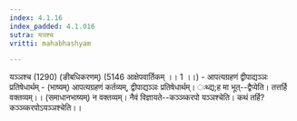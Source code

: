 ```yaml
---
index: 4.1.16
index_padded: 4.1.016
sutra: यञश्च
vritti: mahabhashyam

---
```

 यञ्ञश्च (1290) (ङीबधिकरणम्) (5146 आक्षेपवार्तिकम् ।। 1 ।।) - आपत्यग्रहणं द्वीपाद्यञ्ञः प्रतिषेधार्थम् - (भाष्यम्) आपत्यग्रहणं कर्तव्यम्, द्वीपाद्यञ्ञः प्रतिषेधार्थम्। ःथ्द्य;ह मा भूत्--द्वैप्येति। तत्तर्हि वक्तव्यम्।। (समाधानभाष्यम्) न वक्तव्यम्। नैवं विज्ञायते--कञ्ञ्व्करपो यञ्ञश्चेति। कथं तर्हि? कञ्ञ्व्करपोऽयञ्ञश्चेति।। 